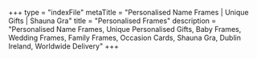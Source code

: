 +++
type = "indexFile"
metaTitle = "Personalised Name Frames | Unique Gifts | Shauna Gra"
title = "Personalised Frames"
description = "Personalised Name Frames, Unique Personalised Gifts, Baby Frames, Wedding Frames, Family Frames, Occasion Cards, Shauna Gra, Dublin Ireland, Worldwide Delivery"
+++


